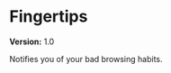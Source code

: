 <html>
    <head>
    </head>
    <body>
        <h1>Fingertips</h1>
        <div><b>Version:</b> 1.0</div>
        <div>
          <p>
                Notifies you of your bad browsing habits.
            </p>
        </div>
    </body>
</html>

